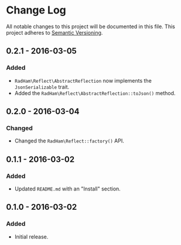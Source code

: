 Change Log
==========
All notable changes to this project will be documented in this file.
This project adheres to [Semantic Versioning](http://semver.org/).

0.2.1 - 2016-03-05
------------------
### Added
- `RadHam\Reflect\AbstractReflection` now implements the `JsonSerializable` trait.
- Added the `RadHam\Reflect\AbstractReflection::toJson()` method.

0.2.0 - 2016-03-04
------------------
### Changed
- Changed the `RadHam\Reflect::factory()` API.

0.1.1 - 2016-03-02
------------------
### Added
- Updated `README.md` with an "Install" section.

0.1.0 - 2016-03-02
------------------
### Added
- Initial release.
